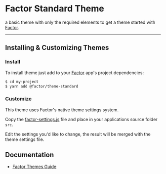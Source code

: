 # Factor Standard Theme

a basic theme with only the required elements to get a theme started with [Factor](https://factor.dev/).

<!-- Live demo: https://standard-theme.factor.dev/ -->

---

## Installing & Customizing Themes

### Install

To install theme just add to your [Factor](https://factor.dev/) app's project dependencies:

```bash
$ cd my-project
$ yarn add @factor/theme-standard
```

### Customize

This theme uses Factor's native theme settings system.

Copy the [factor-settings.js](https://github.com/fiction-com/factor/blob/master/%40factor/%40themes/theme-standard/src/factor-settings.js) file and place in your applications source folder `src`.

Edit the settings you'd like to change, the result will be merged with the theme settings file.

## Documentation

- [Factor Themes Guide](https://factor.dev/guide/themes)

